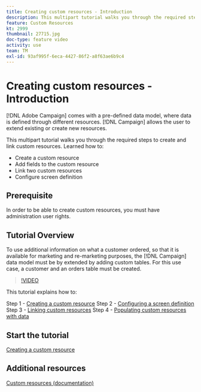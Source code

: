 ```yaml
---
title: Creating custom resources - Introduction
description: This multipart tutorial walks you through the required steps to create and link custom resources.
feature: Custom Resources 
kt: 2999
thumbnail: 27715.jpg
doc-type: feature video
activity: use
team: TM
exl-id: 93af995f-6eca-4427-86f2-a8f63ae6b9c4
---
```

# Creating custom resources​ - Introduction

[!DNL Adobe Campaign] comes with a pre-defined data model, where data is defined through different resources. [!DNL Campaign] allows the user to extend existing or create new resources.

This multipart tutorial walks you through the required steps to create and link custom resources. 
Learned how to:

* Create a custom resource
* Add fields to the custom resource
* Link two custom resources
* Configure screen definition

## Prerequisite

In order to be able to create custom resources, you must have administration user rights.

## Tutorial Overview

To use additional information on what a customer ordered, so that it is available for marketing and re-marketing purposes, the [!DNL Campaign] data model must be by extended by adding custom tables. For this use case, a customer and an orders table must be created.

>[!VIDEO](https://video.tv.adobe.com/v/27715?quality=9)

This tutorial explains how to:

Step 1 - [Creating a custom resource](./creating-a-custom-resource.md)
Step 2 - [Configuring a screen definition](./configuring-a-screen-definition-for-a-custom-resource.md)
Step 3 - [Linking custom resources](./linking-custom-resources.md)
Step 4 - [Populating custom resources with data](./populate-custom-resources-with-data.md)

## Start the tutorial

[Creating a custom resource](./creating-a-custom-resource.md)

## Additional resources

[Custom resources (documentation)](https://experienceleague.adobe.com/docs/campaign-standard/using/working-with-apis/global-concepts/custom-resources.html)
